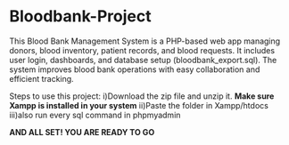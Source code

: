 # Bloodbank-Project
This Blood Bank Management System is a PHP-based web app managing donors, blood inventory, patient records, and blood requests. It includes user login, dashboards, and database setup (bloodbank_export.sql). The system improves blood bank operations with easy collaboration and efficient tracking.


Steps to use this project:
i)Download the zip file and unzip it.
****Make sure Xampp is installed in your system****
ii)Paste the folder in Xampp/htdocs 
iii)also run every sql command in phpmyadmin
 


**AND ALL SET! YOU ARE READY TO GO**

